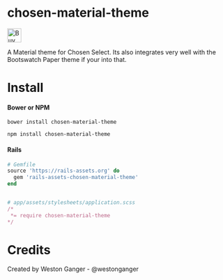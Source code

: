 # chosen-material-theme
<a href='https://ko-fi.com/A5071NK' target='_blank'><img height='32' style='border:0px;height:32px;' src='https://az743702.vo.msecnd.net/cdn/kofi1.png?v=a' border='0' alt='Buy Me a Coffee' /></a> 

A Material theme for Chosen Select. Its also integrates very well with the Bootswatch Paper theme if your into that.

# Install

#### Bower or NPM
```
bower install chosen-material-theme

npm install chosen-material-theme
```

#### Rails
```ruby
# Gemfile
source 'https://rails-assets.org' do
  gem 'rails-assets-chosen-material-theme'
end


# app/assets/stylesheets/application.scss
/*
 *= require chosen-material-theme
*/
```

# Credits
Created by Weston Ganger - @westonganger

